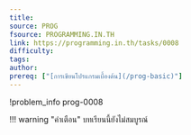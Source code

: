 ```yaml
---
title: 
source: PROG
fsource: PROGRAMMING.IN.TH
link: https://programming.in.th/tasks/0008
difficulty: 
tags: 
author: 
prereq: ["[การเขียนโปรแกรมเบื้องต้น](/prog-basic)"]
---
```


!problem_info prog-0008

!!! warning "คำเตือน"
    บทเรียนนี้ยังไม่สมบูรณ์